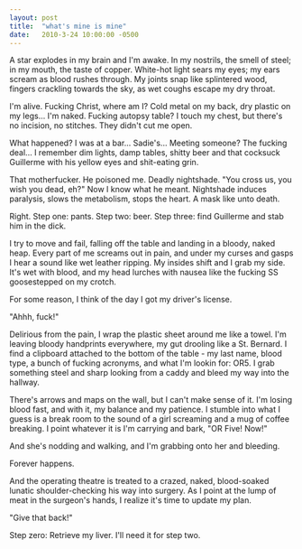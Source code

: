 ```yaml
---
layout: post
title:  "what's mine is mine"
date:   2010-3-24 10:00:00 -0500
---
```


A star explodes in my brain and I'm awake. In my nostrils, the smell of steel; in my mouth, the taste of copper. White-hot light sears my eyes; my ears scream as blood rushes through. My joints snap like splintered wood, fingers crackling towards the sky, as wet coughs escape my dry throat.

I'm alive. Fucking Christ, where am I? Cold metal on my back, dry plastic on my legs... I'm naked. Fucking autopsy table? I touch my chest, but there's no incision, no stitches. They didn't cut me open.

What happened? I was at a bar... Sadie's... Meeting someone? The fucking deal... I remember dim lights, damp tables, shitty beer and that cocksuck Guillerme with his yellow eyes and shit-eating grin.

That motherfucker. He poisoned me. Deadly nightshade. "You cross us, you wish you dead, eh?" Now I know what he meant. Nightshade induces paralysis, slows the metabolism, stops the heart. A mask like unto death.

Right. Step one: pants. Step two: beer. Step three: find Guillerme and stab him in the dick.

I try to move and fail, falling off the table and landing in a bloody, naked heap. Every part of me screams out in pain, and under my curses and gasps I hear a sound like wet leather ripping. My insides shift and I grab my side. It's wet with blood, and my head lurches with nausea like the fucking SS goosestepped on my crotch.

For some reason, I think of the day I got my driver's license.

"Ahhh, fuck!"

Delirious from the pain, I wrap the plastic sheet around me like a towel. I'm leaving bloody handprints everywhere, my gut drooling like a St. Bernard. I find a clipboard attached to the bottom of the table - my last name, blood type, a bunch of fucking acronyms, and what I'm lookin for: OR5. I grab something steel and sharp looking from a caddy and bleed my way into the hallway.

There's arrows and maps on the wall, but I can't make sense of it. I'm losing blood fast, and with it, my balance and my patience. I stumble into what I guess is a break room to the sound of a girl screaming and a mug of coffee breaking. I point whatever it is I'm carrying and bark, "OR Five! Now!"

And she's nodding and walking, and I'm grabbing onto her and bleeding.

Forever happens.

And the operating theatre is treated to a crazed, naked, blood-soaked lunatic shoulder-checking his way into surgery. As I point at the lump of meat in the surgeon's hands, I realize it's time to update my plan.

"Give that back!"

Step zero: Retrieve my liver. I'll need it for step two.

